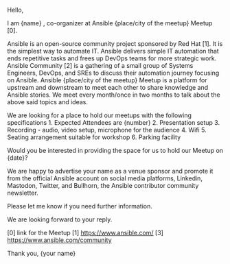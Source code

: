 Hello,

I am {name} , co-organizer at Ansible {place/city of the meetup} Meetup [0].

Ansible is an open-source community project sponsored by Red Hat [1]. It is the simplest way to automate IT. Ansible delivers simple IT automation that ends repetitive tasks and frees up DevOps teams for more strategic work. Ansible Community [2] is a gathering of a small group of Systems Engineers, DevOps, and SREs to discuss their automation journey focusing on Ansible. Ansible {place/city of the meetup} Meetup is a platform for upstream and downstream to meet each other to share knowledge and Ansible stories. We meet every month/once in two months to talk about the above said topics and ideas.

We are looking for a place to hold our meetups with the following specifications
    1. Expected Attendees are {number}
    2. Presentation setup
    3. Recording - audio, video setup, microphone for the audience
    4. Wifi
    5. Seating arrangement suitable for workshop
    6. Parking facility

Would you be interested in providing the space for us to hold our Meetup on {date}?

We are happy to advertise your name as a venue sponsor and promote it from the official Ansible account on social media platforms, Linkedin, Mastodon, Twitter, and Bullhorn, the Ansible contributor community newsletter.

Please let me know if you need further information.

We are looking forward to your reply.

[0] link for the Meetup
[1] https://www.ansible.com/
[3] https://www.ansible.com/community

Thank you,
{your name}

